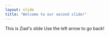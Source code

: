 ```yaml
---
layout: slide
title: "Welcome to our second slide!"
---
```

This is Ziad's slide
Use the left arrow to go back!